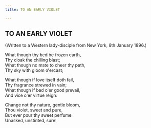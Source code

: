 ```yaml
---
title: TO AN EARLY VIOLET

---
```





  

## TO AN EARLY VIOLET

(Written to a Western lady-disciple from New York, 6th January 1896.)

What though thy bed be frozen earth,  
        Thy cloak the chilling blast;  
What though no mate to cheer thy path,  
        Thy sky with gloom o'ercast;

What though if love itself doth fail,  
        Thy fragrance strewed in vain;  
What though if bad o'er good prevail,  
        And vice o'er virtue reign:

Change not thy nature, gentle bloom,  
        Thou violet, sweet and pure,  
But ever pour thy sweet perfume  
        Unasked, unstinted, sure!


